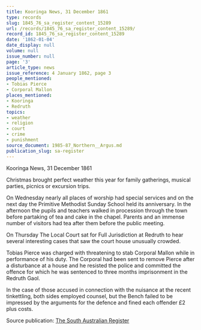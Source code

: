 ```yaml
---
title: Kooringa News, 31 December 1861
type: records
slug: 1845_76_sa_register_content_15289
url: /records/1845_76_sa_register_content_15289/
record_id: 1845_76_sa_register_content_15289
date: '1862-01-04'
date_display: null
volume: null
issue_number: null
page: '3'
article_type: news
issue_reference: 4 January 1862, page 3
people_mentioned:
- Tobias Pierce
- Corporal Mallon
places_mentioned:
- Kooringa
- Redruth
topics:
- weather
- religion
- court
- crime
- punishment
source_document: 1985-87_Northern__Argus.md
publication_slug: sa-register
---
```


Kooringa News, 31 December 1861

Christmas brought perfect weather this year for family gatherings, musical parties, picnics or excursion trips.

On Wednesday nearly all places of worship had special services and on the next day the Primitive Methodist Sunday School held its anniversary.  In the afternoon the pupils and teachers walked in procession through the town before partaking of tea and cake in the chapel.  Parents and an immense number of visitors had tea after them before the public meeting.

On Thursday The Local Court sat for Full Jurisdiction at Redruth to hear several interesting cases that saw the court house unusually crowded.

Tobias Pierce was charged with threatening to stab Corporal Mallon while in performance of his duty.  The Corporal had been sent to remove Pierce after a disturbance at a house and he resisted the police and committed the offence for which he was sentenced to three months imprisonment in the Redruth Gaol.

In the case of those accused in connection with the nuisance at the recent tinkettling, both sides employed counsel, but the Bench failed to be impressed by the arguments for the defence and fined each offender £2 plus costs.

Source publication: [The South Australian Register](/publications/sa-register/)
